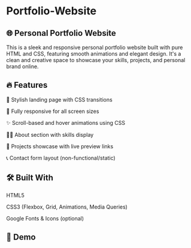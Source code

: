 # Portfolio-Website

## 🌐 Personal Portfolio Website

This is a sleek and responsive personal portfolio website built with pure HTML and CSS, featuring smooth animations and elegant design. It's a clean and creative space to showcase your skills, projects, and personal brand online.

## 🔥 Features
🎨 Stylish landing page with CSS transitions

📱 Fully responsive for all screen sizes

✨ Scroll-based and hover animations using CSS

🧑‍💼 About section with skills display

📂 Projects showcase with live preview links

📞 Contact form layout (non-functional/static)

## 🛠️ Built With
HTML5

CSS3 (Flexbox, Grid, Animations, Media Queries)

Google Fonts & Icons (optional)

## 🚀 Demo
